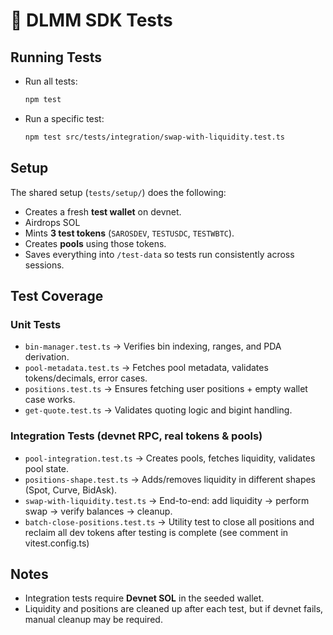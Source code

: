 # 🧪 DLMM SDK Tests

## Running Tests

- Run all tests:
  ```bash
  npm test
  ```

- Run a specific test:
  ```bash
  npm test src/tests/integration/swap-with-liquidity.test.ts
  ```

## Setup

The shared setup (`tests/setup/`) does the following:

- Creates a fresh **test wallet** on devnet.
- Airdrops SOL
- Mints **3 test tokens** (`SAROSDEV`, `TESTUSDC`, `TESTWBTC`).
- Creates **pools** using those tokens.
- Saves everything into `/test-data` so tests run consistently across sessions.

## Test Coverage

### Unit Tests

- `bin-manager.test.ts` → Verifies bin indexing, ranges, and PDA derivation.
- `pool-metadata.test.ts` → Fetches pool metadata, validates tokens/decimals, error cases.
- `positions.test.ts` → Ensures fetching user positions + empty wallet case works.
- `get-quote.test.ts` → Validates quoting logic and bigint handling.

### Integration Tests (devnet RPC, real tokens & pools)

- `pool-integration.test.ts` → Creates pools, fetches liquidity, validates pool state.
- `positions-shape.test.ts` → Adds/removes liquidity in different shapes (Spot, Curve, BidAsk).
- `swap-with-liquidity.test.ts` → End-to-end: add liquidity → perform swap → verify balances → cleanup.
- `batch-close-positions.test.ts` → Utility test to close all positions and reclaim all dev tokens after testing is complete (see comment in vitest.config.ts)

## Notes

- Integration tests require **Devnet SOL** in the seeded wallet.
- Liquidity and positions are cleaned up after each test, but if devnet fails, manual cleanup may be required.

